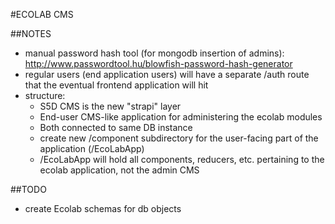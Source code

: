 #ECOLAB CMS

##NOTES
  - manual password hash tool (for mongodb insertion of admins):
    http://www.passwordtool.hu/blowfish-password-hash-generator
  - regular users (end application users) will have a separate /auth route that the eventual frontend application will hit
  - structure:
    - S5D CMS is the new "strapi" layer
    - End-user CMS-like application for administering the ecolab modules
    - Both connected to same DB instance
    - create new /component subdirectory for the user-facing part of the application (/EcoLabApp)
    - /EcoLabApp will hold all components, reducers, etc. pertaining to the ecolab application, not the admin CMS

##TODO
  - create Ecolab schemas for db objects
